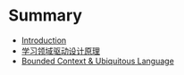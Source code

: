 # Summary

* [Introduction](README.md)
* [学习领域驱动设计原理](xue-xi-ling-yu-qu-dong-she-ji-yuan-li.md)
* [Bounded Context & Ubiquitous Language](bounded-context-and-ubiquitous-language.md)

